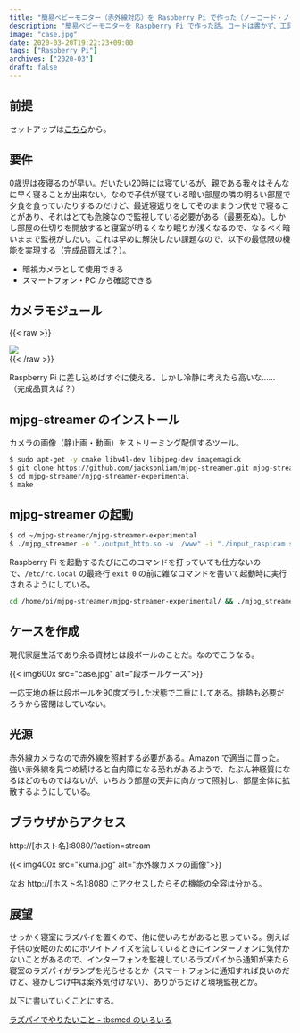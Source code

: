 ```yaml
---
title: "簡易ベビーモニター（赤外線対応）を Raspberry Pi で作った（ノーコード・ノー工具）"
description: "簡易ベビーモニターを Raspberry Pi で作った話。コードは書かず、工具も使わなかった。"
image: "case.jpg"
date: 2020-03-20T19:22:23+09:00
tags: ["Raspberry Pi"]
archives: ["2020-03"]
draft: false
---
```

## 前提
セットアップは[こちら](https://tbsmcd.net/post/raspberry_pi_setup/)から。

## 要件
0歳児は夜寝るのが早い。だいたい20時には寝ているが、親である我々はそんなに早く寝ることが出来ない。なので子供が寝ている暗い部屋の隣の明るい部屋で夕食を食っていたりするのだけど、最近寝返りをしてそのままうつ伏せで寝ることがあり、それはとても危険なので監視している必要がある（最悪死ぬ）。しかし部屋の仕切りを開放すると寝室が明るくなり眠りが浅くなるので、なるべく暗いままで監視がしたい。これは早めに解決したい課題なので、以下の最低限の機能を実現する（完成品買えば？）。

- 暗視カメラとして使用できる
- スマートフォン・PC から確認できる

## カメラモジュール

{{< raw >}}
<div>
<a href="https://www.amazon.co.jp/gp/product/B01ERDONZS/ref=as_li_ss_il?ie=UTF8&psc=1&linkCode=li2&tag=tbsmcd-22&linkId=ca6e43e69545c11f661d779203e957ca&language=ja_JP" target="_blank"><img border="0" src="//ws-fe.amazon-adsystem.com/widgets/q?_encoding=UTF8&ASIN=B01ERDONZS&Format=_SL160_&ID=AsinImage&MarketPlace=JP&ServiceVersion=20070822&WS=1&tag=tbsmcd-22&language=ja_JP" ></a>
</div>
{{< /raw >}}

Raspberry Pi に差し込めばすぐに使える。しかし冷静に考えたら高いな……（完成品買えば？）

## mjpg-streamer のインストール
カメラの画像（静止画・動画）をストリーミング配信するツール。

```bash
$ sudo apt-get -y cmake libv4l-dev libjpeg-dev imagemagick
$ git clone https://github.com/jacksonliam/mjpg-streamer.git mjpg-streamer
$ cd mjpg-streamer/mjpg-streamer-experimental
$ make
```

## mjpg-streamer の起動

```bash
$ cd ~/mjpg-streamer/mjpg-streamer-experimental
$ ./mjpg_streamer -o "./output_http.so -w ./www" -i "./input_raspicam.so -x 640 -y 480 -fps 30 -q 10"
```

Raspberry Pi を起動するたびにこのコマンドを打っていても仕方ないので、`/etc/rc.local` の最終行 `exit 0` の前に雑なコマンドを書いて起動時に実行されるようにしている。

```bash
cd /home/pi/mjpg-streamer/mjpg-streamer-experimental/ && ./mjpg_streamer -o "./output_http.so -w ./www" -i "./input_raspicam.so -x 640 -y 480 -fps 30 -q 10"
```

## ケースを作成
現代家庭生活であり余る資材とは段ボールのことだ。なのでこうなる。

{{< img600x src="case.jpg" alt="段ボールケース">}}

一応天地の板は段ボールを90度ズラした状態で二重にしてある。排熱も必要だろうから密閉はしていない。

## 光源
赤外線カメラなので赤外線を照射する必要がある。Amazon で適当に買った。強い赤外線を見つめ続けると白内障になる恐れがあるようで、たぶん神経質になるほどのものではないが、いちおう部屋の天井に向かって照射し、部屋全体に拡散するようにしている。

## ブラウザからアクセス
http://[ホスト名]:8080/?action=stream  

{{< img400x src="kuma.jpg" alt="赤外線カメラの画像">}}

なお http://[ホスト名]:8080 にアクセスしたらその機能の全容は分かる。

## 展望
せっかく寝室にラズパイを置くので、他に使いみちがあると思っている。例えば子供の安眠のためにホワイトノイズを流しているときにインターフォンに気付かないことがあるので、インターフォンを監視しているラズパイから通知が来たら寝室のラズパイがランプを光らせるとか（スマートフォンに通知すれば良いのだけど、寝かしつけ中は案外気付けない）、ありがちだけど環境監視とか。

以下に書いていくことにする。  
  
[ラズパイでやりたいこと - tbsmcd のいろいろ](https://scrapbox.io/tbsmcd-memo/%E3%83%A9%E3%82%BA%E3%83%91%E3%82%A4%E3%81%A7%E3%82%84%E3%82%8A%E3%81%9F%E3%81%84%E3%81%93%E3%81%A8)
